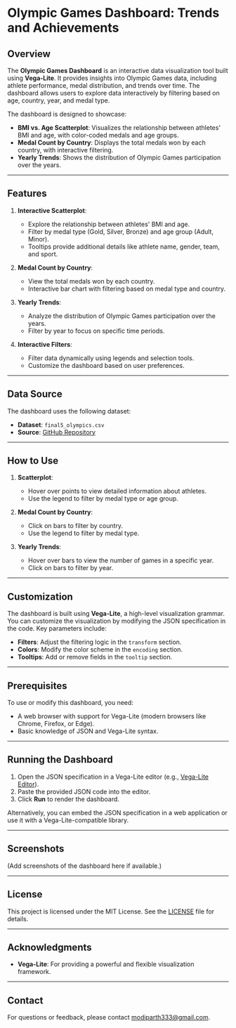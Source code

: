 # Olympic Games Dashboard: Trends and Achievements

## Overview
The **Olympic Games Dashboard** is an interactive data visualization tool built using **Vega-Lite**. It provides insights into Olympic Games data, including athlete performance, medal distribution, and trends over time. The dashboard allows users to explore data interactively by filtering based on age, country, year, and medal type.

The dashboard is designed to showcase:
- **BMI vs. Age Scatterplot**: Visualizes the relationship between athletes' BMI and age, with color-coded medals and age groups.
- **Medal Count by Country**: Displays the total medals won by each country, with interactive filtering.
- **Yearly Trends**: Shows the distribution of Olympic Games participation over the years.

---

## Features
1. **Interactive Scatterplot**:
   - Explore the relationship between athletes' BMI and age.
   - Filter by medal type (Gold, Silver, Bronze) and age group (Adult, Minor).
   - Tooltips provide additional details like athlete name, gender, team, and sport.

2. **Medal Count by Country**:
   - View the total medals won by each country.
   - Interactive bar chart with filtering based on medal type and country.

3. **Yearly Trends**:
   - Analyze the distribution of Olympic Games participation over the years.
   - Filter by year to focus on specific time periods.

4. **Interactive Filters**:
   - Filter data dynamically using legends and selection tools.
   - Customize the dashboard based on user preferences.

---

## Data Source
The dashboard uses the following dataset:
- **Dataset**: `final5_olympics.csv`
- **Source**: [GitHub Repository](https://raw.githubusercontent.com/parthmodi444/Information-visualisation/refs/heads/main/final5_olympics.csv)

---

## How to Use
1. **Scatterplot**:
   - Hover over points to view detailed information about athletes.
   - Use the legend to filter by medal type or age group.

2. **Medal Count by Country**:
   - Click on bars to filter by country.
   - Use the legend to filter by medal type.

3. **Yearly Trends**:
   - Hover over bars to view the number of games in a specific year.
   - Click on bars to filter by year.

---

## Customization
The dashboard is built using **Vega-Lite**, a high-level visualization grammar. You can customize the visualization by modifying the JSON specification in the code. Key parameters include:
- **Filters**: Adjust the filtering logic in the `transform` section.
- **Colors**: Modify the color scheme in the `encoding` section.
- **Tooltips**: Add or remove fields in the `tooltip` section.

---

## Prerequisites
To use or modify this dashboard, you need:
- A web browser with support for Vega-Lite (modern browsers like Chrome, Firefox, or Edge).
- Basic knowledge of JSON and Vega-Lite syntax.

---

## Running the Dashboard
1. Open the JSON specification in a Vega-Lite editor (e.g., [Vega-Lite Editor](https://vega.github.io/editor/)).
2. Paste the provided JSON code into the editor.
3. Click **Run** to render the dashboard.

Alternatively, you can embed the JSON specification in a web application or use it with a Vega-Lite-compatible library.

---

## Screenshots
(Add screenshots of the dashboard here if available.)

---

## License
This project is licensed under the MIT License. See the [LICENSE](LICENSE) file for details.

---

## Acknowledgments
- **Vega-Lite**: For providing a powerful and flexible visualization framework.

---

## Contact
For questions or feedback, please contact modiparth333@gmail.com.
